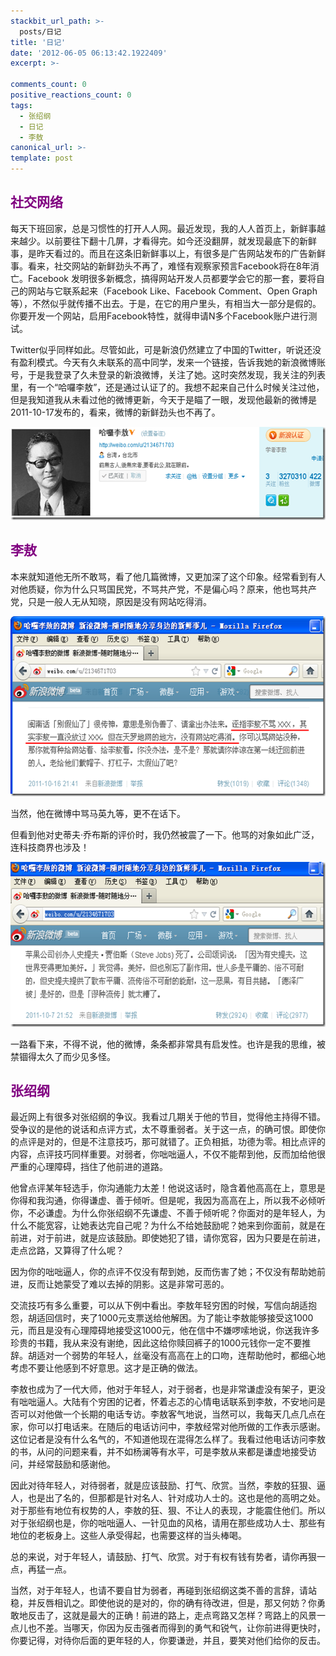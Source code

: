 ```yaml
---
stackbit_url_path: >-
  posts/日记
title: '日记'
date: '2012-06-05 06:13:42.1922409'
excerpt: >-
  
comments_count: 0
positive_reactions_count: 0
tags: 
  - 张绍纲
  - 日记
  - 李敖
canonical_url: >-
template: post
---
```

<h2><font color="#800080">社交网络</font></h2>  <p>每天下班回家，总是习惯性的打开人人网。最近发现，我的人人首页上，新鲜事越来越少。以前要往下翻十几屏，才看得完。如今还没翻屏，就发现最底下的新鲜事，是昨天看过的。而且在这条旧新鲜事以上，有很多是广告网站发布的广告新鲜事。看来，社交网站的新鲜劲头不再了，难怪有观察家预言Facebook将在8年消亡。Facebook 发明很多新概念，搞得网站开发人员都要学会它的那一套，要将自己的网站与它联系起来（Facebook Like、Facebook Comment、Open Graph等），不然似乎就传播不出去。于是，在它的用户里头，有相当大一部分是假的。你要开发一个网站，启用Facebook特性，就得申请N多个Facebook账户进行测试。</p>  <p>Twitter似乎同样如此。尽管如此，可是新浪仍然建立了中国的Twitter，听说还没有盈利模式。今天有久未联系的高中同学，发来一个链接，告诉我她的新浪微博账号，于是我登录了久未登录的新浪微博，关注了她。这时突然发现，我关注的列表里，有一个“哈囉李敖”，还是通过认证了的。我想不起来自己什么时候关注过他，但是我知道我从未看过他的微博更新，今天于是瞄了一眼，发现他最新的微博是2011-10-17发布的，看来，微博的新鲜劲头也不再了。</p>  <p><a title="李敖的新浪微博" href="http://weibo.com/u/2134671703" target="_blank"><img style="border-bottom: 0px; border-left: 0px; display: inline; border-top: 0px; border-right: 0px" title="image" border="0" alt="image" src="https://raw.githubusercontent.com/Jeff-Tian/blogengine.net/master/Source/BlogEngine/BlogEngine.NET/App_Data/files/image_576.png" width="556" height="149" /></a> </p>  <h2><font color="#800080">李敖</font></h2>  <p>本来就知道他无所不敢骂，看了他几篇微博，又更加深了这个印象。经常看到有人对他质疑，你为什么只骂国民党，不骂共产党，不是偏心吗？原来，他也骂共产党，只是一般人无从知晓，原因是没有网站吃得消。</p>  <p><a title="李敖称一直没放过共产党" href="http://weibo.com/u/2134671703" target="_blank"><img style="border-bottom: 0px; border-left: 0px; display: inline; border-top: 0px; border-right: 0px" title="image" border="0" alt="image" src="https://raw.githubusercontent.com/Jeff-Tian/blogengine.net/master/Source/BlogEngine/BlogEngine.NET/App_Data/files/image_577.png" width="568" height="288" /></a> </p>  <p>当然，他在微博中骂马英九等，更不在话下。</p>  <p>但看到他对史蒂夫·乔布斯的评价时，我仍然被震了一下。他骂的对象如此广泛，连科技商界也涉及！</p>  <p><a title="李敖评价乔布斯" href="http://weibo.com/u/2134671703" target="_blank"><img style="border-bottom: 0px; border-left: 0px; display: inline; border-top: 0px; border-right: 0px" title="image" border="0" alt="image" src="https://raw.githubusercontent.com/Jeff-Tian/blogengine.net/master/Source/BlogEngine/BlogEngine.NET/App_Data/files/image_578.png" width="576" height="264" /></a> </p>  <p>一路看下来，不得不说，他的微博，条条都非常具有启发性。也许是我的思维，被禁锢得太久了而少见多怪。</p>  <h2><font color="#800080">张绍纲</font></h2>  <p>最近网上有很多对张绍纲的争议。我看过几期关于他的节目，觉得他主持得不错。受争议的是他的说话和点评方式，太不尊重弱者。关于这一点，的确可恨。即使你的点评是对的，但是不注意技巧，那可就错了。正负相抵，功德为零。相比点评的内容，点评技巧同样重要。对弱者，你咄咄逼人，不仅不能帮到他，反而加给他很严重的心理障碍，挡住了他前进的道路。</p>  <p>他曾点评某年轻选手，你沟通能力太差！他说这话时，隐含着他高高在上，意思是你得和我沟通，你得谦虚、善于倾听。但是呢，我因为高高在上，所以我不必倾听你，不必谦虚。为什么你张绍纲不先谦虚、不善于倾听呢？你面对的是年轻人，为什么不能宽容，让她表达完自己呢？为什么不给她鼓励呢？她来到你面前，就是在前进，对于前进，就是应该鼓励。即使她犯了错，请你宽容，因为只要是在前进，走点岔路，又算得了什么呢？</p>  <p>因为你的咄咄逼人，你的点评不仅没有帮到她，反而伤害了她；不仅没有帮助她前进，反而让她蒙受了难以去掉的阴影。这是非常可恶的。</p>  <p>交流技巧有多么重要，可以从下例中看出。李敖年轻穷困的时候，写信向胡适抱怨，胡适回信时，夹了1000元支票送给他解困。为了能让李敖能够接受这1000元，而且是没有心理障碍地接受这1000元，他在信中不嫌啰嗦地说，你送我许多珍贵的书籍，我从来没有谢绝，因此这给你赎回裤子的1000元钱你一定不要推辞。胡适对一个弱势的年轻人，丝毫没有高高在上的口吻，连帮助他时，都细心地考虑不要让他感到不好意思。这才是正确的做法。</p>  <p>李敖也成为了一代大师，他对于年轻人，对于弱者，也是非常谦虚没有架子，更没有咄咄逼人。大陆有个穷困的记者，怀着忐忑的心情电话联系到李敖，不安地问是否可以对他做一个长期的电话专访。李敖客气地说，当然可以，我每天几点几点在家，你可以打电话来。在随后的电话访问中，李敖经常对他所做的工作表示感谢。这位记者是没有什么名气的，不知道他现在混得怎么样了。我看过他电话访问李敖的书，从问的问题来看，并不如杨澜等有水平，可是李敖从来都是谦虚地接受访问，并经常鼓励和感谢他。</p>  <p>因此对待年轻人，对待弱者，就是应该鼓励、打气、欣赏。当然，李敖的狂狠、逼人，也是出了名的，但那都是针对名人、针对成功人士的。这也是他的高明之处。对于那些有地位有权势的人，李敖的狂、狠、不让人的表现，才能震住他们。所以对于张绍纲也是，你的咄咄逼人、一针见血的风格，请用在那些成功人士、那些有地位的老板身上。这些人承受得起，也需要这样的当头棒喝。</p>  <p>总的来说，对于年轻人，请鼓励、打气、欣赏。对于有权有钱有势者，请你再狠一点，再猛一点。</p>  <p>当然，对于年轻人，也请不要自甘为弱者，再碰到张绍纲这类不善的言辞，请站稳，并反唇相讥之。即使他说的是对的，你的确有待改进，但是，那又何妨？你勇敢地反击了，这就是最大的正确！前进的路上，走点弯路又怎样？弯路上的风景一点儿也不差。当哪天，你因为反击强者而得到的勇气和锐气，让你前进得更快时，你要记得，对待你后面的更年轻的人，你要谦逊，并且，要笑对他们给你的反击。</p>